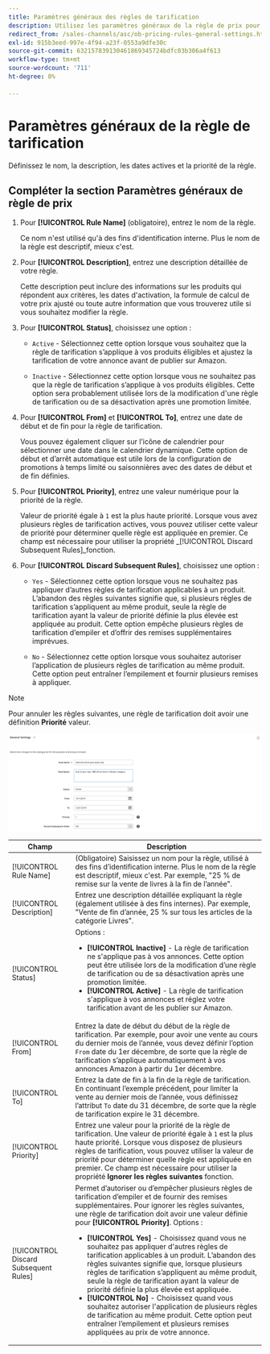 ```yaml
---
title: Paramètres généraux des règles de tarification
description: Utilisez les paramètres généraux de la règle de prix pour définir les caractéristiques principales d'une règle de prix d'annonce.
redirect_from: /sales-channels/asc/ob-pricing-rules-general-settings.html
exl-id: 915b3eed-997e-4f94-a23f-0553a9dfe30c
source-git-commit: 632157839130461869345724bdfc03b306a4f613
workflow-type: tm+mt
source-wordcount: '711'
ht-degree: 0%

---
```


# Paramètres généraux de la règle de tarification

Définissez le nom, la description, les dates actives et la priorité de la règle.

## Compléter la section Paramètres généraux de règle de prix

1. Pour **[!UICONTROL Rule Name]** (obligatoire), entrez le nom de la règle.

   Ce nom n&#39;est utilisé qu&#39;à des fins d&#39;identification interne. Plus le nom de la règle est descriptif, mieux c&#39;est.

1. Pour **[!UICONTROL Description]**, entrez une description détaillée de votre règle.

   Cette description peut inclure des informations sur les produits qui répondent aux critères, les dates d&#39;activation, la formule de calcul de votre prix ajusté ou toute autre information que vous trouverez utile si vous souhaitez modifier la règle.

1. Pour **[!UICONTROL Status]**, choisissez une option :

   - `Active` - Sélectionnez cette option lorsque vous souhaitez que la règle de tarification s’applique à vos produits éligibles et ajustez la tarification de votre annonce avant de publier sur Amazon.

   - `Inactive` - Sélectionnez cette option lorsque vous ne souhaitez pas que la règle de tarification s’applique à vos produits éligibles. Cette option sera probablement utilisée lors de la modification d&#39;une règle de tarification ou de sa désactivation après une promotion limitée.

1. Pour **[!UICONTROL From]** et **[!UICONTROL To]**, entrez une date de début et de fin pour la règle de tarification.

   Vous pouvez également cliquer sur l’icône de calendrier pour sélectionner une date dans le calendrier dynamique. Cette option de début et d’arrêt automatique est utile lors de la configuration de promotions à temps limité ou saisonnières avec des dates de début et de fin définies.

1. Pour **[!UICONTROL Priority]**, entrez une valeur numérique pour la priorité de la règle.

   Valeur de priorité égale à `1` est la plus haute priorité. Lorsque vous avez plusieurs règles de tarification actives, vous pouvez utiliser cette valeur de priorité pour déterminer quelle règle est appliquée en premier. Ce champ est nécessaire pour utiliser la propriété _[!UICONTROL Discard Subsequent Rules]_fonction.

1. Pour **[!UICONTROL Discard Subsequent Rules]**, choisissez une option :

   - `Yes` - Sélectionnez cette option lorsque vous ne souhaitez pas appliquer d’autres règles de tarification applicables à un produit. L’abandon des règles suivantes signifie que, si plusieurs règles de tarification s’appliquent au même produit, seule la règle de tarification ayant la valeur de priorité définie la plus élevée est appliquée au produit. Cette option empêche plusieurs règles de tarification d’empiler et d’offrir des remises supplémentaires imprévues.

   - `No` - Sélectionnez cette option lorsque vous souhaitez autoriser l’application de plusieurs règles de tarification au même produit. Cette option peut entraîner l’empilement et fournir plusieurs remises à appliquer.

>[!NOTE]
>
>Pour annuler les règles suivantes, une règle de tarification doit avoir une définition **Priorité** valeur.

![Paramètres généraux de la règle de tarification](assets/amazon-pricing-rule-general.png)

| Champ | Description |
|---|---|
| [!UICONTROL Rule Name] | (Obligatoire) Saisissez un nom pour la règle, utilisé à des fins d’identification interne. Plus le nom de la règle est descriptif, mieux c&#39;est. Par exemple, &quot;25 % de remise sur la vente de livres à la fin de l’année&quot;. |
| [!UICONTROL Description] | Entrez une description détaillée expliquant la règle (également utilisée à des fins internes). Par exemple, &quot;Vente de fin d’année, 25 % sur tous les articles de la catégorie Livres&quot;. |
| [!UICONTROL Status] | Options :<ul><li>**[!UICONTROL Inactive]** - La règle de tarification ne s&#39;applique pas à vos annonces. Cette option peut être utilisée lors de la modification d’une règle de tarification ou de sa désactivation après une promotion limitée.</li><li>**[!UICONTROL Active]** - La règle de tarification s&#39;applique à vos annonces et réglez votre tarification avant de les publier sur Amazon.</li></ul> |
| [!UICONTROL From] | Entrez la date de début du début de la règle de tarification. Par exemple, pour avoir une vente au cours du dernier mois de l’année, vous devez définir l’option `From` date du 1er décembre, de sorte que la règle de tarification s’applique automatiquement à vos annonces Amazon à partir du 1er décembre. |
| [!UICONTROL To] | Entrez la date de fin à la fin de la règle de tarification. En continuant l’exemple précédent, pour limiter la vente au dernier mois de l’année, vous définissez l’attribut `To` date du 31 décembre, de sorte que la règle de tarification expire le 31 décembre. |
| [!UICONTROL Priority] | Entrez une valeur pour la priorité de la règle de tarification. Une valeur de priorité égale à `1` est la plus haute priorité. Lorsque vous disposez de plusieurs règles de tarification, vous pouvez utiliser la valeur de priorité pour déterminer quelle règle est appliquée en premier. Ce champ est nécessaire pour utiliser la propriété **Ignorer les règles suivantes** fonction. |
| [!UICONTROL Discard Subsequent Rules] | Permet d’autoriser ou d’empêcher plusieurs règles de tarification d’empiler et de fournir des remises supplémentaires. Pour ignorer les règles suivantes, une règle de tarification doit avoir une valeur définie pour **[!UICONTROL Priority]**. Options :<ul><li>**[!UICONTROL Yes]** - Choisissez quand vous ne souhaitez pas appliquer d&#39;autres règles de tarification applicables à un produit. L’abandon des règles suivantes signifie que, lorsque plusieurs règles de tarification s’appliquent au même produit, seule la règle de tarification ayant la valeur de priorité définie la plus élevée est appliquée.</li><li>**[!UICONTROL No]** - Choisissez quand vous souhaitez autoriser l&#39;application de plusieurs règles de tarification au même produit. Cette option peut entraîner l’empilement et plusieurs remises appliquées au prix de votre annonce.</li></ul> |
